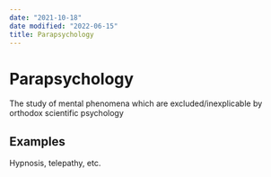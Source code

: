 ```yaml
---
date: "2021-10-18"
date modified: "2022-06-15"
title: Parapsychology
---
```


# Parapsychology
The study of mental phenomena which are excluded/inexplicable by orthodox scientific psychology

## Examples
Hypnosis, telepathy, etc.
